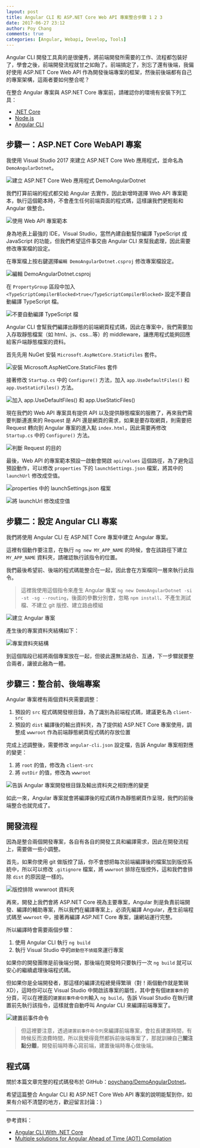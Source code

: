 ```yaml
---
layout: post
title: Angular CLI 和 ASP.NET Core Web API 專案整合步驟 1 2 3
date: 2017-06-27 23:12
author: Poy Chang
comments: true
categories: [Angular, Webapi, Develop, Tools]
---
```

Angular CLI 開發工具真的是很優秀，將前端開發所需要的工作、流程都包裝好了，學會之後，前端開發流程就甘之如飴了。前端搞定了，別忘了還有後端，我偏好使用 ASP.NET Core Web API 作為開發後端專案的框架，然後前後端都有自己的專案架構，這兩者要如何整合呢？

在整合 Angular 專案與 ASP.NET Core 專案前，請確認你的環境有安裝下列工具：

* [.NET Core](https://www.microsoft.com/net/core#windowsvs2017)
* [Node.js](https://nodejs.org/)
* [Angular CLI](https://github.com/angular/angular-cli)

## 步驟一：ASP.NET Core WebAPI 專案

我使用 Visual Studio 2017 來建立 ASP.NET Core Web 應用程式，並命名為 `DemoAngularDotnet`。

![建立 ASP.NET Core Web 應用程式 DemoAngularDotnet](http://i.imgur.com/qgWYvvK.png)

我們打算前端的程式都交給 Angular 去實作，因此新增時選擇 Web API 專案範本，執行這個範本時，不會產生任何前端頁面的程式碼，這樣讓我們更輕鬆和 Angular 做整合。

![使用 Web API 專案範本](http://i.imgur.com/ba4iImD.png)

身為地表上最強的 IDE，Visual Studio，當然內建自動幫你編譯 TypeScript 成 JavaScript 的功能，但我們希望這件事交由 Angular CLI 來幫我處理，因此需要修改專案檔的設定。 

在專案檔上按右鍵選擇`編輯 DemoAngularDotnet.csproj` 修改專案檔設定。

![編輯 DemoAngularDotnet.csproj](http://i.imgur.com/06rUobQ.png)

在 `PropertyGroup` 區段中加入 `<TypeScriptCompilerBlocked>true</TypeScriptCompilerBlocked>` 設定不要自動編譯 TypeScript 檔。

![不要自動編譯 TypeScript 檔](http://i.imgur.com/Zxm4Fiv.png)

Angular CLI 會幫我們編譯出靜態的前端網頁程式碼，因此在專案中，我們需要加入存取靜態檔案（如 html、js、css...等）的 middleware，讓應用程式能夠回應給客戶端靜態檔案的資料。

首先先用 NuGet 安裝 `Microsoft.AspNetCore.StaticFiles` 套件。

![安裝 Microsoft.AspNetCore.StaticFiles 套件](http://i.imgur.com/QPyRxeU.png)

接著修改 `Startup.cs` 中的 `Configure()` 方法，加入 `app.UseDefaultFiles()` 和 `app.UseStaticFiles()` 方法。

![加入 app.UseDefaultFiles() 和 app.UseStaticFiles()](http://i.imgur.com/A2845ve.png)

現在我們的 Web API 專案具有提供 API 以及提供靜態檔案的服務了，再來我們需要判斷連進來的 Request 是 API 還是網頁的需求，如果是要存取網頁，則需要把 Request 轉向到 Angular 專案的進入點 `index.html`，因此需要再修改 `Startup.cs` 中的 `Configure()` 方法。

![判斷 Request 的目的](http://i.imgur.com/KRedJvP.png)

最後，Web API 的專案範本預設一啟動會開啟 `api/values` 這個路徑，為了避免這預設動作，可以修改 `properties` 下的 `launchSettings.json` 檔案，將其中的 `launchUrl` 修改成空值。

![properties 中的 launchSettings.json 檔案](http://i.imgur.com/Y4T80Hj.png)

![將 launchUrl 修改成空值](http://i.imgur.com/TSHQNjU.png)

## 步驟二：設定 Angular CLI 專案

我們將使用 Angular CLI 在 ASP.NET Core 專案中建立 Angular 專案。

這裡有個動作要注意，在執行 `ng new MY_APP_NAME` 的時候，會在該路徑下建立 `MY_APP_NAME` 資料夾，請確認執行該指令的位置。

我們最後希望前、後端的程式碼能整合在一起，因此會在方案檔同一層來執行此指令。

>這裡我使用這個指令來產生 Angular 專案 `ng new DemoAngularDotnet -si -st -sg --routing`，後面的參數分別會，忽略 `npm install`、不產生測試檔、不建立 git 版控、建立路由模組

![建立 Angular 專案](http://i.imgur.com/d8ro5Jh.png)

產生後的專案資料夾結構如下：

![專案資料夾結構](http://i.imgur.com/a7dNVn2.png)

到這個階段已經將兩個專案放在一起，但彼此還無法結合、互通，下一步驟就要整合兩者，讓彼此融為一體。

## 步驟三：整合前、後端專案

Angular 專案裡有兩個資料夾需要調整：

1. 預設的 `src` 程式碼開發根目錄，為了識別為前端程式碼，建議更名為 `client-src`
2. 預設的 `dist` 編譯後的輸出資料夾，為了提供給 ASP.NET Core 專案使用，調整成 `wwwroot` 作為前端靜態網頁程式碼的存放位置

完成上述調整後，需要修改 `angular-cli.json` 設定檔，告訴 Angular 專案相對應的變更：

1. 將 `root` 的值，修改為 `client-src`
2. 將 `outDir` 的值，修改為 `wwwroot`

![告訴 Angular 專案開發根目錄及輸出資料夾之相對應的變更](http://i.imgur.com/wt9zMuR.png)

如此一來，Angular 專案就會將編譯後的程式碼作為靜態網頁作呈現，我們的前後端整合也就完成了。

## 開發流程

因為是整合兩個開發專案，各自有各自的開發工具和編譯需求，因此在開發流程上，需要做一些小調整。

首先，如果你使用 git 做版控了話，你不會想把每次前端編譯後的檔案加到版控系統中，所以可以修改 `.gitignore` 檔案，將 `wwwroot` 排除在版控外，這和我們會排除 `dist` 的原因是一樣的。

![版控排除 wwwroot 資料夾](http://i.imgur.com/bSU5ISA.png)

再來，開發上我們會將 ASP.NET Core 視為主要專案，Angular 則是負責前端開發、編譯的輔助專案，所以我們在編譯專案上，必須先編譯 Angular，產生前端程式碼至 `wwwroot` 中，接著再編譯 ASP.NET Core 專案，讓網站運行完整。

所以編譯時會需要兩個步驟：

1. 使用 Angular CLI 執行 `ng build`
2. 執行 Visual Studio 中的`啟動但不偵錯`來運行專案

如果你的開發團隊是前後端分開，那後端在開發時只要執行一次 `ng build` 就可以安心的繼續處理後端程式碼。

但如果你是全端開發者，那這樣的編譯流程總覺得繁瑣（對！兩個動作就是繁瑣 XD），這時你可以在 Visual Studio 中開啟該專案的屬性，其中會有個`建置事件`的分頁，可以在裡面的`建置前事件命令列`輸入 `ng build`，告訴 Visual Studio 在執行建置前先執行該指令，這樣就會自動呼叫 Angular CLI 來編譯前端專案了。

![建置前事件命令](http://i.imgur.com/thFCcss.png)

>但這裡要注意，透過`建置前事件命令列`來編譯前端專案，會拉長建置時間，有時候反而浪費時間，所以我覺得竟然都拆前後端專案了，那就訓練自己**關注點分離**，開發前端時專心寫前端，建置後端時專心做後端。

## 程式碼

關於本篇文章完整的程式碼發布於 GitHub：[poychang/DemoAngularDotnet](https://github.com/poychang/DemoAngularDotnet)。

希望這篇整合 Angular CLI 和 ASP.NET Core Web API 專案的說明能幫到你，如果有介紹不清楚的地方，歡迎留言討論：)

----------

參考資料：

* [Angular CLI With .NET Core](https://dustinewers.com/angular-cli-with-net-core/)
* [Multiple solutions for Angular Ahead of Time (AOT) Compilation](https://blog.craftlab.hu/multiple-solutions-for-angular-ahead-of-time-aot-compilation-c474d9a0d508)